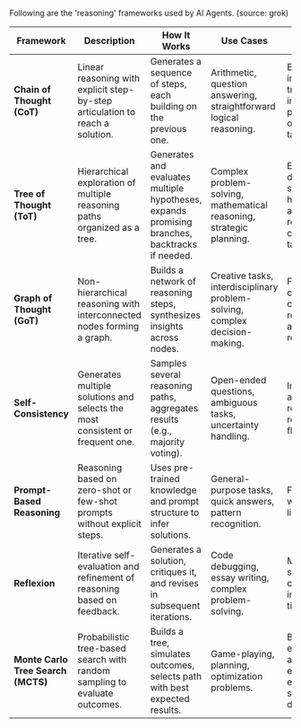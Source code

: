 Following are the 'reasoning' frameworks used by AI Agents. (source: grok)


| **Framework**           | **Description**                                                                 | **How It Works**                                                                 | **Use Cases**                                                                 | **Strengths**                                                                 | **Limitations**                                                                 |
|-------------------------|---------------------------------------------------------------------------------|----------------------------------------------------------------------------------|-------------------------------------------------------------------------------|-------------------------------------------------------------------------------|---------------------------------------------------------------------------------|
| **Chain of Thought (CoT)** | Linear reasoning with explicit step-by-step articulation to reach a solution.   | Generates a sequence of steps, each building on the previous one.                 | Arithmetic, question answering, straightforward logical reasoning.            | Easy to implement, transparent, improves performance on sequential tasks.      | Limited to single path, may miss alternatives or fail on complex problems.       |
| **Tree of Thought (ToT)** | Hierarchical exploration of multiple reasoning paths organized as a tree.       | Generates and evaluates multiple hypotheses, expands promising branches, backtracks if needed. | Complex problem-solving, mathematical reasoning, strategic planning.          | Explores diverse solutions, handles ambiguity, robust for complex tasks.       | Computationally expensive, requires pruning to manage resources.                 |
| **Graph of Thought (GoT)** | Non-hierarchical reasoning with interconnected nodes forming a graph.           | Builds a network of reasoning steps, synthesizes insights across nodes.           | Creative tasks, interdisciplinary problem-solving, complex decision-making.   | Flexible, captures complex relationships, allows idea recombination.           | Highly computationally intensive, harder to implement.                          |
| **Self-Consistency**     | Generates multiple solutions and selects the most consistent or frequent one.   | Samples several reasoning paths, aggregates results (e.g., majority voting).      | Open-ended questions, ambiguous tasks, uncertainty handling.                  | Improves accuracy, reduces reliance on flawed paths.                          | Redundant for straightforward tasks, may not explore deeply divergent paths.    |
| **Prompt-Based Reasoning** | Reasoning based on zero-shot or few-shot prompts without explicit steps.        | Uses pre-trained knowledge and prompt structure to infer solutions.               | General-purpose tasks, quick answers, pattern recognition.                    | Fast, versatile, works with limited data.                                     | Lacks depth, may fail on complex tasks requiring structured reasoning.          |
| **Reflexion**            | Iterative self-evaluation and refinement of reasoning based on feedback.        | Generates a solution, critiques it, and revises in subsequent iterations.         | Code debugging, essay writing, complex problem-solving.                       | Mimics human self-correction, improves over time.                             | Requires effective self-evaluation mechanisms, challenging to implement.        |
| **Monte Carlo Tree Search (MCTS)** | Probabilistic tree-based search with random sampling to evaluate outcomes. | Builds a tree, simulates outcomes, selects path with best expected results.       | Game-playing, planning, optimization problems.                               | Balances exploration and exploitation, effective for sequential decisions.    | Computationally intensive, needs clear reward function.                         |
